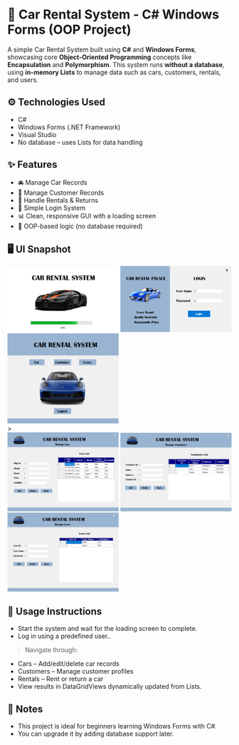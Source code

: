 # 🚗 Car Rental System - C# Windows Forms (OOP Project)

<p>A simple Car Rental System built using <b>C#</b> and <b>Windows Forms</b>, showcasing core <b>Object-Oriented Programming</b> concepts like <b>Encapsulation</b> and <b>Polymorphism</b>. This system runs <b>without a database</b>, using <b>in-memory Lists</b> to manage data such as cars, customers, rentals, and users.</p>

## ⚙️ Technologies Used

- C#
- Windows Forms (.NET Framework)
- Visual Studio
- No database – uses Lists for data handling

## ✨ Features

- 🚘 Manage Car Records
- 👤 Manage Customer Records
- 📄 Handle Rentals & Returns
- 🔐 Simple Login System
- 📊 Clean, responsive GUI with a loading screen
- 🧠 OOP-based logic (no database required)

## 🖥️ UI Snapshot 

<div display="flex">
 <img width="250px" src="Images/img-1.png"/>
 <img width="250px" src="Images/Img-2.png"/>
 <img width="250px" src="Images/img-3.png"/>
</div>>

<div display="flex">
 <img width="250px" src="Images/img-4.png"/>
 <img width="250px" src="Images/Img-5.png"/>
 <img width="250px" src="Images/img-6.png"/>
</div>

## 📖 Usage Instructions
  
- Start the system and wait for the loading screen to complete.
- Log in using a predefined user..
> Navigate through:
- Cars – Add/edit/delete car records
- Customers – Manage customer profiles
- Rentals – Rent or return a car
- View results in DataGridViews dynamically updated from Lists.

## 📌 Notes
- This project is ideal for beginners learning Windows Forms with C#.
- You can upgrade it by adding database support later.




